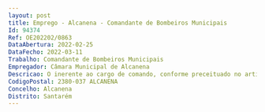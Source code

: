 ```yaml
--- 
layout: post
title: Emprego - Alcanena - Comandante de Bombeiros Municipais
Id: 94374
Ref: OE202202/0863
DataAbertura: 2022-02-25
DataFecho: 2022-03-11
Trabalho: Comandante de Bombeiros Municipais
Empregador: Câmara Municipal de Alcanena
Descricao: O inerente ao cargo de comando, conforme preceituado no artigo 5.º e no anexo I, ao Decreto Lei n.º 106 2002, de 13 de abril, na redação dada pelo Decreto Lei n.º 86 2019, de 2 de julho.
CodigoPostal: 2380-037 ALCANENA
Concelho: Alcanena
Distrito: Santarém
--- 
```

